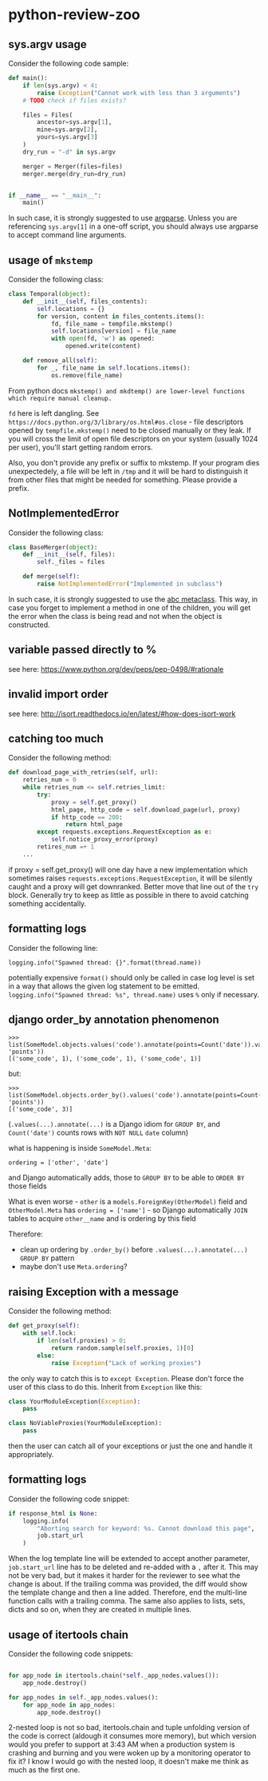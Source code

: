 # python-review-zoo



## sys.argv usage

Consider the following code sample:

```python
def main():
    if len(sys.argv) < 4:
        raise Exception("Cannot work with less than 3 arguments")
    # TODO check if files exists?

    files = Files(
        ancestor=sys.argv[1],
        mine=sys.argv[2],
        yours=sys.argv[3]
    )
    dry_run = "-d" in sys.argv

    merger = Merger(files=files)
    merger.merge(dry_run=dry_run)


if __name__ == "__main__":
    main()
```

In such case, it is strongly suggested to use [argparse](https://docs.python.org/3/library/argparse.html). Unless you are referencing `sys.argv[1]` in a one-off script, you should always use argparse to accept command line arguments.


## usage of `mkstemp`

Consider the following class:

```python
class Temporal(object):
    def __init__(self, files_contents):
        self.locations = {}
        for version, content in files_contents.items():
            fd, file_name = tempfile.mkstemp()
            self.locations[version] = file_name
            with open(fd, 'w') as opened:
                opened.write(content)

    def remove_all(self):
        for _, file_name in self.locations.items():
            os.remove(file_name)
```
From python docs `mkstemp() and mkdtemp() are lower-level functions which require manual cleanup.`

`fd` here is left dangling. See `https://docs.python.org/3/library/os.html#os.close` - file descriptors opened by `tempfile.mkstemp()` need to be closed manually or they leak. If you will cross the limit of open file descriptors on your system (usually 1024 per user), you'll start getting random errors.

Also, you don't provide any prefix or suffix to mkstemp. If your program dies unexpectedely, a file will be left in `/tmp` and it will be hard to distinguish it from other files that might be needed for something. Please provide a prefix.

## NotImplementedError

Consider the following class:

```python
class BaseMerger(object):
    def __init__(self, files):
        self._files = files

    def merge(self):
        raise NotImplementedError("Implemented in subclass")
```

In such case, it is strongly suggested to use the [abc metaclass](https://docs.python.org/3/library/abc.html). This way, in case you forget to implement a method in one of the children, you will get the error when the class is being read and not when the object is constructed.

## variable passed directly to %

see here: https://www.python.org/dev/peps/pep-0498/#rationale

## invalid import order

see here: http://isort.readthedocs.io/en/latest/#how-does-isort-work

## catching too much

Consider the following method:

```python
def download_page_with_retries(self, url):
    retries_num = 0 
    while retries_num <= self.retries_limit:
        try:
            proxy = self.get_proxy()
            html_page, http_code = self.download_page(url, proxy)
            if http_code == 200:
                return html_page
        except requests.exceptions.RequestException as e:
            self.notice_proxy_error(proxy)
        retires_num =+ 1
    ...
```
if proxy = self.get_proxy() will one day have a new implementation which sometimes raises `requests.exceptions.RequestException`, it will be silently caught and a proxy will get downranked. Better move that line out of the `try` block. Generally try to keep as little as possible in there to avoid catching something accidentally.

## formatting logs

Consider the following line:

```
logging.info("Spawned thread: {}".format(thread.name))
```
potentially expensive `format()` should only be called in case log level is set in a way that allows the given log statement to be emitted. `logging.info("Spawned thread: %s", thread.name)` uses `%` only if necessary.

## django order_by annotation phenomenon

```pycon
>>> list(SomeModel.objects.values('code').annotate(points=Count('date')).values_list('code', 'points'))
[('some_code', 1), ('some_code', 1), ('some_code', 1)]
```
but:
```pycon
>>> list(SomeModel.objects.order_by().values('code').annotate(points=Count('date')).values_list('code', 'points'))
[('some_code', 3)]
```
(`.values(...).annotate(...)` is a Django idiom for `GROUP BY`, and `Count('date')` counts rows with `NOT NULL` `date` column)

what is happening is inside `SomeModel.Meta`:
```
ordering = ['other', 'date']
```
and Django automatically adds, those to `GROUP BY` to be able to `ORDER BY` those fields

What is even worse - `other` is a `models.ForeignKey(OtherModel)` field and `OtherModel.Meta` has `ordering = ['name']` - so Django automatically `JOIN` tables to acquire `other__name` and is ordering by this field

Therefore:
- clean up ordering by `.order_by()` before `.values(...).annotate(...)` `GROUP BY` pattern
- maybe don't use `Meta.ordering`?

## raising Exception with a message

Consider the following method:

```python
def get_proxy(self):
    with self.lock:
        if len(self.proxies) > 0:
            return random.sample(self.proxies, 1)[0]
        else:
            raise Exception("Lack of working proxies")
```

the only way to catch this is to `except Exception`. Please don't force the user of this class to do this. Inherit from `Exception` like this:

```python
class YourModuleException(Exception):
    pass

class NoViableProxies(YourModuleException):
    pass
```
then the user can catch all of your exceptions or just the one and handle it appropriately.

## formatting logs

Consider the following code snippet:

```python
if response_html is None: 
    logging.info(
        "Aborting search for keyword: %s. Cannot download this page",
        job.start_url
    )
```
When the log template line will be extended to accept another parameter, `job.start_url` line has to be deleted and re-added with a `,` after it. This may not be very bad, but it makes it harder for the reviewer to see what the change is about. If the trailing comma was provided, the diff would show the template change and then a line added. Therefore, end the multi-line function calls with a trailing comma. The same also applies to lists, sets, dicts and so on, when they are created in multiple lines.


## usage of itertools chain

Consider the following code snippets:

```python

for app_node in itertools.chain(*self._app_nodes.values()):
    app_node.destroy()

```


```python
for app_nodes in self._app_nodes.values():
    for app_node in app_nodes:
        app_node.destroy()
```
2-nested loop is not so bad, itertools.chain and tuple unfolding version of the code is correct (aldough it consumes more memory), but which version would you prefer to support at 3:43 AM when a production system is crashing and burning and you were woken up by a monitoring operator to fix it? I know I would go with the nested loop, it doesn't make me think as much as the first one.
